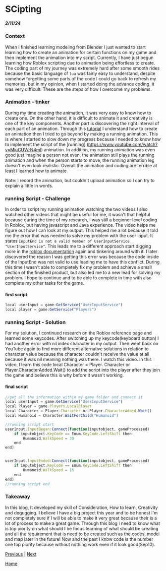 # SCipting
##### 2/11/24

### Context
When I finished learning modeling from Blender I just wanted to start learning how to create an animation for certain functions on my game and then implement the animation into my script. Currently, I have just begun learning how Roblox scripting due to animation being effortless to create. The coding part of my journey was extremely hard after some smooth rides because the basic language of `lua` was fairly easy to understand, despite somehow forgetting some parts of the code I could go back to refresh my memories, but in my opinion, when I started doing the advance coding, it was very difficult. These are the steps of how I overcome my problems.

### Animation - tinker
During my time creating the animation, it was very easy to know how to create one. On the other hand, it is difficult to animate it and creativity is one of the key components. Another part is discovering the right interval of each part of an animation. Through this [tutorial](https://www.bing.com/videos/riverview/relatedvideo?q=how+to+make+animation+in+roblox+studios&mid=AFCAE11AAE636ECAA926AFCAE11AAE636ECAA926&FORM=VIRE) I understand how to create an animation then I tried to go beyond by making a running animation. This is where I started to slow down my progress because I needed to know how to implement the script of the [running] (https://www.youtube.com/watch?v=MiuCUWrN4mI) animation. In addition, my running animation was even good just imagine a person not even, the animation still plays the running animation and when the person starts to move, the running animation leg doesn't even look realistic. Overall the animation and coding are terrible at least I learned how to animate.


Note: I record the animation, but couldn't upload animation so I can try to explain a little in words.

### running Script - Challenge 
In order to script my running animation watching the two videos I also watched other videos that might be useful for me, it wasn't that helpful because during the time of my research, I was still a beginner level coding in Roblox, but having javascript and Java experience. The video helps me figure out how I can look at my output. This helped me a lot because it told me the error that was needed to solve my problem with the user input. It states `InputEnd is not a valid member of UserInputService "UserInputService"`. This leads me to a different approach start digging more in the [roblox documentation](https://create.roblox.com/docs/en-us/reference/engine/classes/Humanoid#Running) again and tinkering around with it. I later discovered the reason I was getting this error was because the code inside of the InputEnd was not valid to use leading me to have this conflict. During this time I wasn't able to completely fix my problem and achieve a small section of the finished product, but also led me to a new lead for solving my problem. I hope to continue and to be able to complete in time with also complete my other tasks for the game.

#### first script
```js
local userInput = game:GetService("UserInputService")
local player = game:GetService("Players")

```


### running Script - Solution
For my solution, I continued research on the Roblox reference page and learned some keycodes. After switching up my keycode(keyboard button) I had another error with nil index character in my output. Then went back on YouTube again to find more different alternative solutions in relation to character value because the character couldn't receive the value at all because it was nil meaning nothing was there. I watch this video. In this video, I learn this code local Character = Player. Character or Player.CharacterAdded.Wait() to add the script into the player after they join the game and believe this is why before it wasn't working.
#### final script
```js
//get all the information within my game folder and connect it
local userInput = game:GetService("UserInputService")
local Player = game.Players.LocalPlayer
local Character = Player.Character or Player.CharacterAdded.Wait()
local Humanoid = Character:WaitForChild("Humanoid")

//running script start
userInput.InputBegan:Connect(function(inputobject, gameProcessed)
	if inputobject.KeyCode == Enum.KeyCode.LeftShift then
		Humanoid.WalkSpeed = 30
	end
end)


userInput.InputEnded:Connect(function(inputobject, gameProcessed)
	if inputobject.KeyCode == Enum.KeyCode.LeftShift then
		Humanoid.WalkSpeed = 16
	end
end)
//running script end
```

### Takeaway
In this blog, It developed my skill of Consideration, How to learn, Creativity and degugging. I believe I have a big project this year and to be honest I'm not completely sure if I will be able to make it very great because their is a lot of process to make a great game. Through this blog I need to know what is top piority on what should I be focus learning of what should be creating and all the requirement that is need to be created such as the codes, model and map later in the future! Now and the past I knbw code is the number one top piority because without nothing work even if it look good(Sep10).

[Previous](entry02.md) | [Next](entry04.md)

[Home](../README.md)
